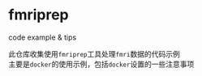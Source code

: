 # fmriprep
  code example &amp; tips  
  
此仓库收集使用`fmriprep`工具处理`fmri`数据的代码示例  
主要是`docker`的使用示例，包括`docker`设置的一些注意事项  
